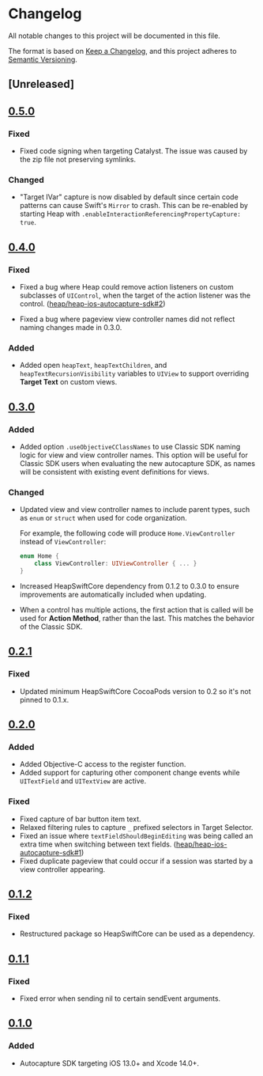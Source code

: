 # Changelog

All notable changes to this project will be documented in this file.

The format is based on [Keep a Changelog](https://keepachangelog.com/en/1.0.0/),
and this project adheres to [Semantic Versioning](https://semver.org/spec/v2.0.0.html).

## [Unreleased]

## [0.5.0]

### Fixed

- Fixed code signing when targeting Catalyst. The issue was caused by the zip file not preserving
  symlinks.

### Changed

- "Target IVar" capture is now disabled by default since certain code patterns can cause Swift's
  `Mirror` to crash.  This can be re-enabled by starting Heap with
  `.enableInteractionReferencingPropertyCapture: true`.

## [0.4.0]

### Fixed

- Fixed a bug where Heap could remove action listeners on custom subclasses of `UIControl`, when
  the target of the action listener was the control.
  ([heap/heap-ios-autocapture-sdk#2](https://github.com/heap/heap-ios-autocapture-sdk/issues/2))

- Fixed a bug where pageview view controller names did not reflect naming changes made in 0.3.0.

### Added

- Added open `heapText`, `heapTextChildren`, and `heapTextRecursionVisibility`
   variables to `UIView` to support overriding **Target Text** on custom views.

## [0.3.0]

### Added

- Added option `.useObjectiveCClassNames` to use Classic SDK naming logic for view and view
  controller names.  This option will be useful for Classic SDK users when evaluating the new
  autocapture SDK, as names will be consistent with existing event definitions for views.

### Changed

- Updated view and view controller names to include parent types, such as `enum` or
  `struct` when used for code organization.
  
  For example, the following code will produce `Home.ViewController` instead of `ViewController`:
  
  ```swift
  enum Home {
      class ViewController: UIViewController { ... }
  }
  ```

- Increased HeapSwiftCore dependency from 0.1.2 to 0.3.0 to ensure
  improvements are automatically included when updating.
  
- When a control has multiple actions, the first action that is called will be used for
  **Action Method**, rather than the last.  This matches the behavior of the Classic SDK.

## [0.2.1]

### Fixed

- Updated minimum HeapSwiftCore CocoaPods version to 0.2 so it's not pinned to 0.1.x.

## [0.2.0]

### Added

- Added Objective-C access to the register function.
- Added support for capturing other component change events while `UITextField` and `UITextView` are active.

### Fixed

- Fixed capture of bar button item text.
- Relaxed filtering rules to capture `_` prefixed selectors in Target Selector.
- Fixed an issue where `textFieldShouldBeginEditing` was being called an extra time
  when switching between text fields.
  ([heap/heap-ios-autocapture-sdk#1](https://github.com/heap/heap-ios-autocapture-sdk/issues/1))
- Fixed duplicate pageview that could occur if a session was started by a
  view controller appearing.

## [0.1.2]

### Fixed

- Restructured package so HeapSwiftCore can be used as a dependency.

## [0.1.1]

### Fixed

- Fixed error when sending nil to certain sendEvent arguments.

## [0.1.0]

### Added

- Autocapture SDK targeting iOS 13.0+ and Xcode 14.0+.

[0.5.0]: https://github.com/heap/heap-ios-autocapture-sdk/releases/tag/0.5.0
[0.4.0]: https://github.com/heap/heap-ios-autocapture-sdk/releases/tag/0.4.0
[0.3.0]: https://github.com/heap/heap-ios-autocapture-sdk/releases/tag/0.3.0
[0.2.1]: https://github.com/heap/heap-ios-autocapture-sdk/releases/tag/0.2.1
[0.2.0]: https://github.com/heap/heap-ios-autocapture-sdk/releases/tag/0.2.0
[0.1.2]: https://github.com/heap/heap-ios-autocapture-sdk/releases/tag/0.1.2
[0.1.1]: https://github.com/heap/heap-ios-autocapture-sdk/releases/tag/0.1.1
[0.1.0]: https://github.com/heap/heap-ios-autocapture-sdk/releases/tag/0.1.0
